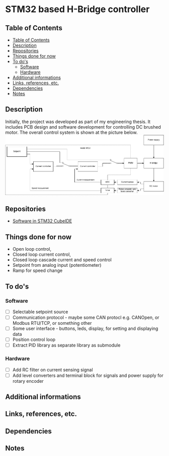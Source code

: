 # STM32 based H-Bridge controller <!-- omit in toc -->

## Table of Contents

- [Table of Contents](#table-of-contents)
- [Description](#description)
- [Repositories](#repositories)
- [Things done for now](#things-done-for-now)
- [To do's](#to-dos)
  - [Software](#software)
  - [Hardware](#hardware)
- [Additional informations](#additional-informations)
- [Links, references, etc.](#links-references-etc)
- [Dependencies](#dependencies)
- [Notes](#notes)

## Description

Initially, the project was developed as part of my engineering thesis. It
includes PCB design and software development for controlling DC brushed motor.
The overall control system is shown at the picture below.
![H-bridge architecture](img/HBridge_Arch.png)

## Repositories
* [Software in STM32 CubeIDE](https://github.com/magiczny-kacper/STM32-H-Bridge)

## Things done for now

* Open loop control,
* Closed loop current control,
* Closed loop cascade current and speed control
* Setpoint from analog input (potentiometer)
* Ramp for speed change

## To do's

### Software

- [ ] Selectable setpoint source
- [ ] Communication protocol - maybe some CAN protocl e.g. CANOpen, or Modbus
RTU/TCP, or something other
- [ ] Some user interface - buttons, leds, display, for setting and displaying data
- [ ] Position control loop
- [ ] Extract PID library as separate library as submodule
### Hardware

- [ ] Add RC filter on current sensing signal
- [ ] Add level converters and terminal block for signals and power supply for
rotary encoder

## Additional informations

## Links, references, etc.

## Dependencies

## Notes